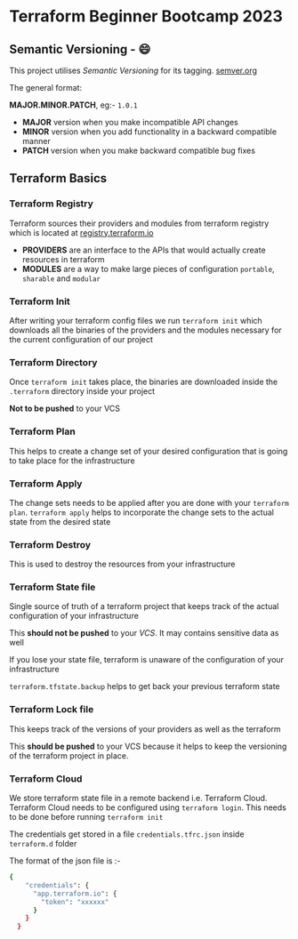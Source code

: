 # Terraform Beginner Bootcamp 2023



## Semantic Versioning - :smile:


This project utilises *Semantic Versioning* for its tagging. [semver.org](https://semver.org/)

The general format:

__MAJOR.MINOR.PATCH__, eg:- `1.0.1`

- __MAJOR__ version when you make incompatible API changes
- __MINOR__ version when you add functionality in a backward compatible manner
- __PATCH__ version when you make backward compatible bug fixes

## Terraform Basics

### Terraform Registry

Terraform sources their providers and modules from terraform registry which is located at [registry.terraform.io](https://registry.terraform.io/)

- **PROVIDERS** are an interface to the APIs that would actually create resources in terraform
- **MODULES** are a way to make large pieces of configuration `portable`, `sharable` and `modular`

### Terraform Init

After writing your terraform config files we run `terraform init` which downloads all the binaries of the providers and the modules necessary for the current configuration of our project

### Terraform Directory

Once `terraform init` takes place, the binaries are downloaded inside the `.terraform` directory inside your project

**Not to be pushed** to your VCS

### Terraform Plan

This helps to create a change set of your desired configuration that is going to take place for the infrastructure

### Terraform Apply

The change sets needs to be applied after you are done with your `terraform plan`. `terraform apply` helps to incorporate the change sets to the actual state from the desired state

### Terraform Destroy

This is used to destroy the resources from your infrastructure

### Terraform State file

Single source of truth of a terraform project that keeps track of the actual configuration of your infrastructure

This __should not be pushed__ to your *VCS*. It may contains sensitive data as well

If you lose your state file, terraform is unaware of the configuration of your infrastructure

`terraform.tfstate.backup` helps to get back your previous terraform state



### Terraform Lock file

This keeps track of the versions of your providers as well as the terraform

This **should be pushed** to your VCS because it helps to keep the versioning of the terraform project in place.

### Terraform Cloud

We store terraform state file in a remote backend i.e. Terraform Cloud. Terraform Cloud needs to be configured using `terraform login`. This needs to be done before running `terraform init`

The credentials get stored in a file `credentials.tfrc.json` inside `terraform.d` folder

The format of the json file is :-
```sh
{
    "credentials": {
      "app.terraform.io": {
        "token": "xxxxxx"
      }
    }
  }
```
